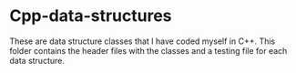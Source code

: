 # Cpp-data-structures
These are data structure classes that I have coded myself in C++. This folder contains the header files with the classes and a testing file for each data structure.
